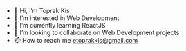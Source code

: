 - 👋 Hi, I’m Toprak Kis
- 👀 I’m interested in Web Development
- 🌱 I’m currently learning ReactJS
- 💞️ I’m looking to collaborate on Web Development projects
- 📫 How to reach me etoprakkis@gmail.com

<!---
toprakkis/toprakkis is a ✨ special ✨ repository because its `README.md` (this file) appears on your GitHub profile.
You can click the Preview link to take a look at your changes.
--->
